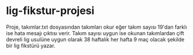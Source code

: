 # lig-fikstur-projesi
Proje, takımlar.txt dosyasından takımları okur eğer takım sayısı 19'dan farklı ise hata mesajı çıktısı verir. Takım sayısı uygun ise okunan takımlardan çift devreli lig usulüne uygun olarak 38 haftalık her hafta 9 maç olacak şekilde bir lig fikstürü yazar.
